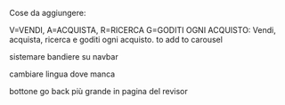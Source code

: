 Cose da aggiungere:

V=VENDI, A=ACQUISTA, R=RICERCA G=GODITI OGNI ACQUISTO: Vendi, acquista, ricerca e goditi ogni acquisto. to add to carousel

sistemare bandiere su navbar

cambiare lingua dove manca

bottone go back più grande in pagina del revisor
